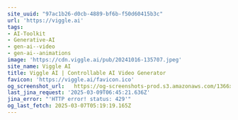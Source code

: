 ```yaml
---
site_uuid: "97ac1b26-d0cb-4889-bf6b-f50d60415b3c"
url: 'https://viggle.ai'
tags:
- AI-Toolkit
- Generative-AI
- gen-ai--video
- gen-ai--animations
image: 'https://cdn.viggle.ai/pub/20241016-135707.jpeg'
site_name: Viggle AI
title: Viggle AI | Controllable AI Video Generator
favicon: 'https://viggle.ai/favicon.ico'
og_screenshot_url:   https://og-screenshots-prod.s3.amazonaws.com/1366x768/80/false/eeadb71e9b124f54e2e908ce0275adbc8f7e1b68d2f400e8c9e8b7b72a7b5d78.jpeg
last_jina_request: '2025-03-09T06:45:21.636Z'
jina_error: "'HTTP error! status: 429'"
og_last_fetch: 2025-03-07T05:19:19.165Z
---
```


